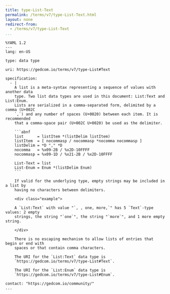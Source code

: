 ```yaml
---
title: type-List-Text
permalink: /terms/v7/type-List-Text.html
layout: none
redirect-from:
  - /terms/v7/type-List-Text
...
```


```
%YAML 1.2
---
lang: en-US

type: data type

uri: https://gedcom.io/terms/v7/type-List#Text

specification:
  - |
    A list is a meta-syntax representing a sequence of values with another data
    type. Two list data types are used in this document: List:Text and List:Enum.
    Lists are serialized in a comma-separated form, delimited by a comma (U+002C
    `,`) and any number of spaces (U+0020) between each item. It is recommended
    that a comma-space pair (U+002C U+0020) be used as the delimiter.
    
    ```abnf
    list      = listItem *(listDelim listItem)
    listItem  = [ nocommasp / nocommasp *nocomma nocommasp ]
    listDelim = *D "," *D
    nocomma   = %x09-2B / %x2D-10FFFF
    nocommasp = %x09-1D / %x21-2B / %x2D-10FFFF
    
    List-Text = list
    List-Enum = Enum *(listDelim Enum)
    ```
    
    If valid for the underlying type, empty strings may be included in a list by
    having no characters between delimiters.
    
    <div class="example">
    
    A `List:Text` with value "`, , one, more,`" has 5 `Text`-type values: 2 empty
    strings, the string "`one`", the string "`more`", and 1 more empty string.
    
    </div>
    
    There is no escaping mechanism to allow lists of entries that begin or end with
    spaces or that contain comma characters.
    
    The URI for the `List:Text` data type is
    `https://gedcom.io/terms/v7/type-List#Text`.
    
    The URI for the `List:Enum` data type is
    `https://gedcom.io/terms/v7/type-List#Enum`.

contact: "https://gedcom.io/community/"
...

```
